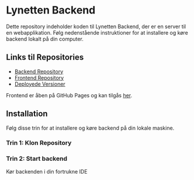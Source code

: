 # Lynetten Backend

Dette repository indeholder koden til Lynetten Backend, der er en server til en webapplikation. Følg nedenstående instruktioner for at installere og køre backend lokalt på din computer.

## Links til Repositories
- [Backend Repository](https://github.com/MadsFolkmann/biograf-backend-AEM)
- [Frontend Repository](https://github.com/MadsFolkmann/biograf-frontend-AEM)
- [Deployede Versioner](#deployede-versioner)

Frontend er åben på GitHub Pages og kan tilgås [her]().

## Installation

Følg disse trin for at installere og køre backend på din lokale maskine.

### Trin 1: Klon Repository

### Trin 2: Start backend
Kør backenden i din fortrukne IDE

